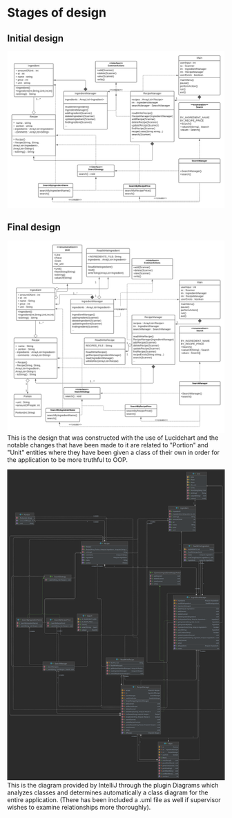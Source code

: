 # Stages of design

## Initial design
![Initial design of application](diagrams/initialdesign.png)

## Final design
![Final design of application](diagrams/finaldesign.png)
This is the design that was constructed with the use of Lucidchart and the notable changes that have been made to it are
related to "Portion" and "Unit" entities where they have been given a class of their own in order for the application to
be more truthful to OOP.

![Final design of application according to IntelliJ](diagrams/implementation.png)
This is the diagram provided by IntelliJ through the plugin Diagrams which analyzes classes and determines automatically
a class diagram for the entire application. (There has been included a .uml file as well if supervisor wishes to examine
relationships more thoroughly). 
